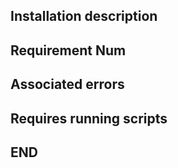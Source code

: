 ## Installation description



## Requirement Num



## Associated errors



## Requires running scripts



## END
